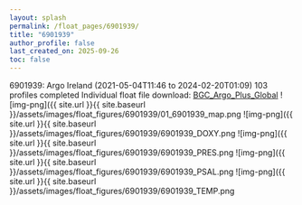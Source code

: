 ```yaml
---
layout: splash
permalink: /float_pages/6901939/
title: "6901939"
author_profile: false
last_created_on: 2025-09-26
toc: false
---
```

 
6901939: Argo Ireland (2021-05-04T11:46 to 2024-02-20T01:09)
103 profiles completed
Individual float file download: [BGC_Argo_Plus_Global](https://ftp.soest.hawaii.edu/bgc_argo_plus/Individual_Floats/outliers_removed/6901939_Sprof_processed.nc)
![img-png]({{ site.url }}{{ site.baseurl }}/assets/images/float_figures/6901939/01_6901939_map.png
![img-png]({{ site.url }}{{ site.baseurl }}/assets/images/float_figures/6901939/6901939_DOXY.png
![img-png]({{ site.url }}{{ site.baseurl }}/assets/images/float_figures/6901939/6901939_PRES.png
![img-png]({{ site.url }}{{ site.baseurl }}/assets/images/float_figures/6901939/6901939_PSAL.png
![img-png]({{ site.url }}{{ site.baseurl }}/assets/images/float_figures/6901939/6901939_TEMP.png
